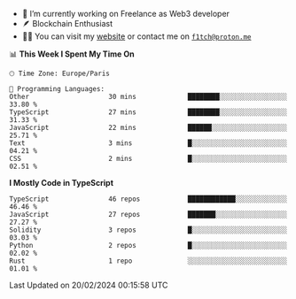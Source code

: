 - 🔭 I’m currently working on Freelance as Web3 developer
- 🪶 Blockchain Enthusiast
- 👨‍💻 You can visit my [website](https://f1tch.xyz) or contact me on [`f1tch@proton.me`](mailto:f1tch@proton.me)

<!--START_SECTION:waka-->
📊 **This Week I Spent My Time On** 

```text
🕑︎ Time Zone: Europe/Paris

💬 Programming Languages: 
Other                    30 mins             ████████░░░░░░░░░░░░░░░░░   33.80 % 
TypeScript               27 mins             ████████░░░░░░░░░░░░░░░░░   31.33 % 
JavaScript               22 mins             ██████░░░░░░░░░░░░░░░░░░░   25.71 % 
Text                     3 mins              █░░░░░░░░░░░░░░░░░░░░░░░░   04.21 % 
CSS                      2 mins              █░░░░░░░░░░░░░░░░░░░░░░░░   02.51 % 
```

**I Mostly Code in TypeScript** 

```text
TypeScript               46 repos            ████████████░░░░░░░░░░░░░   46.46 % 
JavaScript               27 repos            ███████░░░░░░░░░░░░░░░░░░   27.27 % 
Solidity                 3 repos             █░░░░░░░░░░░░░░░░░░░░░░░░   03.03 % 
Python                   2 repos             █░░░░░░░░░░░░░░░░░░░░░░░░   02.02 % 
Rust                     1 repo              ░░░░░░░░░░░░░░░░░░░░░░░░░   01.01 % 
```




 Last Updated on 20/02/2024 00:15:58 UTC
<!--END_SECTION:waka-->
